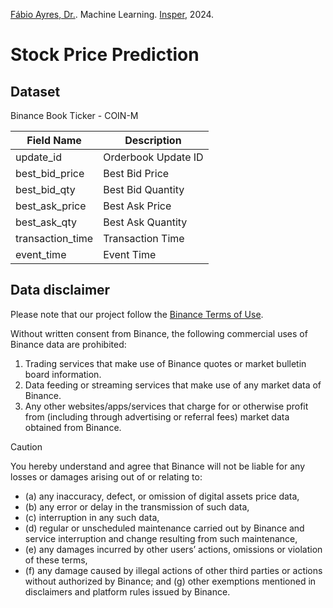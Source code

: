 [Fábio Ayres, Dr.](http://lattes.cnpq.br/6229400946752974). Machine Learning.
[Insper](https://github.com/Insper), 2024.

# Stock Price Prediction

## Dataset

Binance Book Ticker - COIN-M

| Field Name       | Description         |
|------------------|---------------------|
| update_id        | Orderbook Update ID |
| best_bid_price   | Best Bid Price      |
| best_bid_qty     | Best Bid Quantity   |
| best_ask_price   | Best Ask Price      |
| best_ask_qty     | Best Ask Quantity   |
| transaction_time | Transaction Time    |
| event_time       | Event Time          |

## Data disclaimer

Please note that our project follow the [Binance Terms of Use](https://www.binance.com/en/terms).

Without written consent from Binance, the following commercial uses of Binance data are prohibited:
1. Trading services that make use of Binance quotes or market bulletin board information.
2. Data feeding or streaming services that make use of any market data of Binance.
3. Any other websites/apps/services that charge for or otherwise profit from (including through advertising or referral fees) market data obtained from Binance.

> [!CAUTION]
> You hereby understand and agree that Binance will not be liable for any losses or damages arising out of or relating to:
> - (a) any inaccuracy, defect, or omission of digital assets price data,
> - (b) any error or delay in the transmission of such data,
> - (c) interruption in any such data,
> - (d) regular or unscheduled maintenance carried out by Binance and service interruption and change resulting from such maintenance,
> - (e) any damages incurred by other users’ actions, omissions or violation of these terms,
> - (f) any damage caused by illegal actions of other third parties or actions without authorized by Binance; and (g) other exemptions mentioned in disclaimers and platform rules issued by Binance.